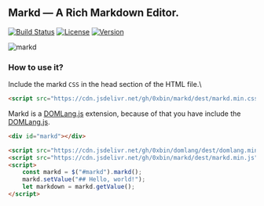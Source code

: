 ## Markd — A Rich Markdown Editor.

[![Build Status](https://travis-ci.org/0xbin/markd.svg?branch=master)](https://travis-ci.org/0xbin/markd)
[![License](https://img.shields.io/github/license/0xbin/markd.svg)](https://github.com/0xbin/markd/blob/master/LICENSE)
[![Version](https://img.shields.io/github/release/0xbin/markd.svg)](https://github.com/0xbin/markd/releases/latest)

![markd](https://user-images.githubusercontent.com/11387981/66248361-406d5480-e769-11e9-9e4c-9cb810f7e390.PNG)



### How to use it?

Include the markd `CSS` in the head section of the HTML file.\

```html
<script src="https://cdn.jsdelivr.net/gh/0xbin/markd/dest/markd.min.css"></script>
```

Markd is a [DOMLang.js](https://github.com/0xbin/domlang) extension, because of that you have include the [DOMLang.js](https://github.com/0xbin/domlang).

```html
<div id="markd"></div>

<script src="https://cdn.jsdelivr.net/gh/0xbin/domlang/dest/domlang.min.js"></script>
<script src="https://cdn.jsdelivr.net/gh/0xbin/markd/dest/markd.min.js"></script>
<script>
    const markd = $("#markd").markd();
    markd.setValue("## Hello, world!");
    let markdown = markd.getValue();
</script>
```



